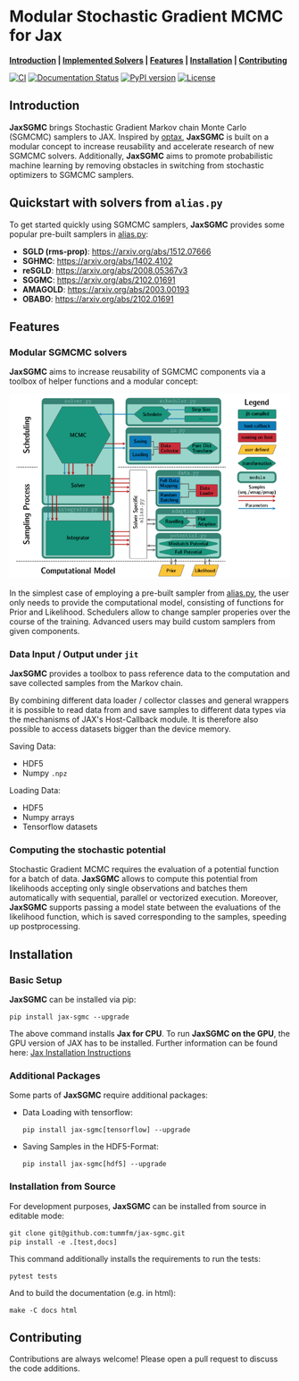 # Modular Stochastic Gradient MCMC for Jax

**[Introduction](#introduction) |
[Implemented Solvers](#quickstart-with-solvers-from-aliaspy) |
[Features](#features) | [Installation](#installation) |
[Contributing](#contributing)**

[![CI](https://github.com/tummfm/jax-sgmc/actions/workflows/ci.yml/badge.svg?branch=master)](https://github.com/tummfm/jax-sgmc/actions/workflows/ci.yml)
[![Documentation Status](https://readthedocs.org/projects/jax-sgmc/badge/?version=latest)](https://jax-sgmc.readthedocs.io/en/latest/?badge=latest)
[![PyPI version](https://badge.fury.io/py/jax-sgmc.svg)](https://badge.fury.io/py/jax-sgmc)
[![License](https://img.shields.io/badge/License-Apache_2.0-blue.svg)](https://opensource.org/licenses/Apache-2.0)

## Introduction

**JaxSGMC** brings Stochastic Gradient Markov chain Monte Carlo (SGMCMC)
samplers to JAX. Inspired by [optax](https://github.com/deepmind/optax),
**JaxSGMC** is built on a modular concept to increase reusability and
accelerate research of new SGMCMC solvers. Additionally, **JaxSGMC** aims to
promote probabilistic machine learning by removing obstacles in switching
from stochastic optimizers to SGMCMC samplers.

## Quickstart with solvers from ``alias.py``

To get started quickly using SGMCMC samplers, **JaxSGMC** provides some popular
pre-built samplers in [alias.py](jax_sgmc/alias.py):

- **SGLD (rms-prop)**: <https://arxiv.org/abs/1512.07666>
- **SGHMC**: <https://arxiv.org/abs/1402.4102>
- **reSGLD**: <https://arxiv.org/abs/2008.05367v3>
- **SGGMC**: <https://arxiv.org/abs/2102.01691>
- **AMAGOLD**: <https://arxiv.org/abs/2003.00193>
- **OBABO**: <https://arxiv.org/abs/2102.01691>

## Features

### Modular SGMCMC solvers

**JaxSGMC** aims to increase reusability of SGMCMC components via a toolbox of
helper functions and a modular concept:

![](https://raw.githubusercontent.com/tummfm/jax-sgmc/main/jax-sgmc-structure.svg)

In the simplest case of employing a pre-built sampler from
[alias.py](jax_sgmc/alias.py), the user only needs to provide the computational
model, consisting of functions for Prior and Likelihood.
Schedulers allow to change sampler properies over the course of the training.
Advanced users may build custom samplers from given components.

### Data Input / Output under ``jit``

**JaxSGMC** provides a toolbox to pass reference data to the computation
and save collected samples from the Markov chain.

By combining different data loader / collector classes and general wrappers it
is possible to read data from and save samples to different data types via the
mechanisms of JAX's Host-Callback module.
It is therefore also possible to access datasets bigger than the device memory.

Saving Data:
  - HDF5
  - Numpy ``.npz``

Loading Data:
  - HDF5
  - Numpy arrays
  - Tensorflow datasets
  
### Computing the stochastic potential

Stochastic Gradient MCMC requires the evaluation of a potential function for a
batch of data.
**JaxSGMC** allows to compute this potential from likelihoods accepting only
single observations and batches them automatically with sequential, parallel or
vectorized execution. 
Moreover, **JaxSGMC** supports passing a model state between the evaluations of
the likelihood function, which is saved corresponding to the samples, speeding 
up postprocessing.

## Installation

### Basic Setup

**JaxSGMC** can be installed via pip:

```shell
pip install jax-sgmc --upgrade
```

The above command installs **Jax for CPU**. To run **JaxSGMC on the GPU**,
the GPU version of JAX has to be installed.
Further information can be found here:
[Jax Installation Instructions](https://github.com/google/jax#installation)

### Additional Packages

Some parts of **JaxSGMC** require additional packages:

- Data Loading with tensorflow:
  ```shell
  pip install jax-sgmc[tensorflow] --upgrade
  ```
- Saving Samples in the HDF5-Format:
  ```shell
  pip install jax-sgmc[hdf5] --upgrade
  ```


### Installation from Source

For development purposes, **JaxSGMC** can be installed from source in
editable mode:

```shell
git clone git@github.com:tummfm/jax-sgmc.git
pip install -e .[test,docs]
```

This command additionally installs the requirements to run the tests:

```shell
pytest tests
```

And to build the documentation (e.g. in html):

```shell
make -C docs html
```

## Contributing

Contributions are always welcome! Please open a pull request to discuss the code
additions.
